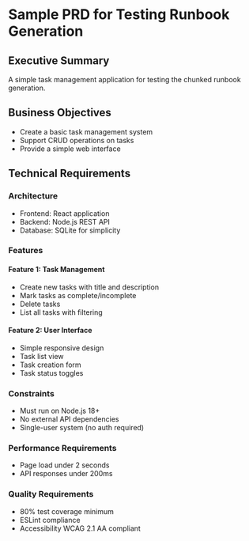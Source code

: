 # Sample PRD for Testing Runbook Generation

## Executive Summary
A simple task management application for testing the chunked runbook generation.

## Business Objectives
- Create a basic task management system
- Support CRUD operations on tasks
- Provide a simple web interface

## Technical Requirements

### Architecture
- Frontend: React application
- Backend: Node.js REST API
- Database: SQLite for simplicity

### Features

#### Feature 1: Task Management
- Create new tasks with title and description
- Mark tasks as complete/incomplete
- Delete tasks
- List all tasks with filtering

#### Feature 2: User Interface
- Simple responsive design
- Task list view
- Task creation form
- Task status toggles

### Constraints
- Must run on Node.js 18+
- No external API dependencies
- Single-user system (no auth required)

### Performance Requirements
- Page load under 2 seconds
- API responses under 200ms

### Quality Requirements
- 80% test coverage minimum
- ESLint compliance
- Accessibility WCAG 2.1 AA compliant
